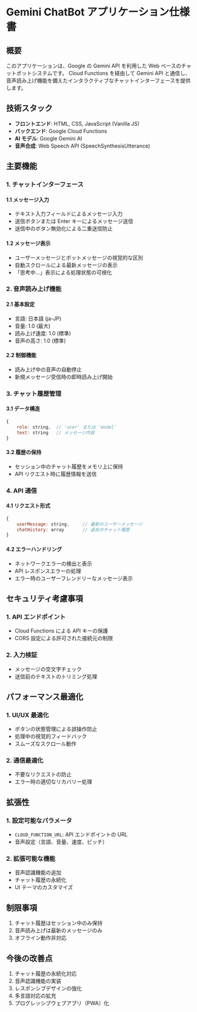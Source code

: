 # Gemini ChatBot アプリケーション仕様書

## 概要

このアプリケーションは、Google の Gemini API を利用した Web ベースのチャットボットシステムです。
Cloud Functions を経由して Gemini API と通信し、音声読み上げ機能を備えたインタラクティブなチャットインターフェースを提供します。

## 技術スタック

- **フロントエンド**: HTML, CSS, JavaScript (Vanilla JS)
- **バックエンド**: Google Cloud Functions
- **AI モデル**: Google Gemini AI
- **音声合成**: Web Speech API (SpeechSynthesisUtterance)

## 主要機能

### 1. チャットインターフェース

#### 1.1 メッセージ入力
- テキスト入力フィールドによるメッセージ入力
- 送信ボタンまたは Enter キーによるメッセージ送信
- 送信中のボタン無効化による二重送信防止

#### 1.2 メッセージ表示
- ユーザーメッセージとボットメッセージの視覚的な区別
- 自動スクロールによる最新メッセージの表示
- 「思考中...」表示による処理状態の可視化

### 2. 音声読み上げ機能

#### 2.1 基本設定
- 言語: 日本語 (ja-JP)
- 音量: 1.0 (最大)
- 読み上げ速度: 1.0 (標準)
- 音声の高さ: 1.0 (標準)

#### 2.2 制御機能
- 読み上げ中の音声の自動停止
- 新規メッセージ受信時の即時読み上げ開始

### 3. チャット履歴管理

#### 3.1 データ構造
```javascript
{
    role: string,  // 'user' または 'model'
    text: string   // メッセージ内容
}
```

#### 3.2 履歴の保持
- セッション中のチャット履歴をメモリ上に保持
- API リクエスト時に履歴情報を送信

### 4. API 通信

#### 4.1 リクエスト形式
```javascript
{
    userMessage: string,     // 最新のユーザーメッセージ
    chatHistory: array       // 過去のチャット履歴
}
```

#### 4.2 エラーハンドリング
- ネットワークエラーの検出と表示
- API レスポンスエラーの処理
- エラー時のユーザーフレンドリーなメッセージ表示

## セキュリティ考慮事項

### 1. API エンドポイント
- Cloud Functions による API キーの保護
- CORS 設定による許可された接続元の制限

### 2. 入力検証
- メッセージの空文字チェック
- 送信前のテキストのトリミング処理

## パフォーマンス最適化

### 1. UI/UX 最適化
- ボタンの状態管理による誤操作防止
- 処理中の視覚的フィードバック
- スムーズなスクロール動作

### 2. 通信最適化
- 不要なリクエストの防止
- エラー時の適切なリカバリー処理

## 拡張性

### 1. 設定可能なパラメータ
- `CLOUD_FUNCTION_URL`: API エンドポイントの URL
- 音声設定（言語、音量、速度、ピッチ）

### 2. 拡張可能な機能
- 音声認識機能の追加
- チャット履歴の永続化
- UI テーマのカスタマイズ

## 制限事項

1. チャット履歴はセッション中のみ保持
2. 音声読み上げは最新のメッセージのみ
3. オフライン動作非対応

## 今後の改善点

1. チャット履歴の永続化対応
2. 音声認識機能の実装
3. レスポンシブデザインの強化
4. 多言語対応の拡充
5. プログレッシブウェブアプリ（PWA）化